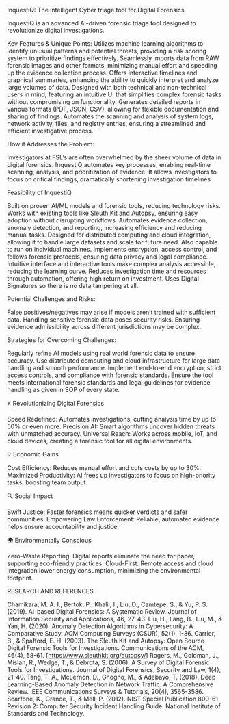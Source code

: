 InquestiQ: The intelligent Cyber triage tool for Digital Forensics

InquestiQ is an advanced AI-driven forensic triage tool designed to revolutionize digital investigations.

Key Features & Unique Points:
Utilizes machine learning algorithms to identify unusual patterns and potential threats, providing a risk scoring system to prioritize findings effectively.
Seamlessly imports data from RAW forensic images and other formats, minimizing manual effort and speeding up the evidence collection process.
Offers interactive timelines and graphical summaries, enhancing the ability to quickly interpret and analyze large volumes of data.
Designed with both technical and non-technical users in mind, featuring an intuitive UI that simplifies complex forensic tasks without compromising on functionality.
Generates detailed reports in various formats (PDF, JSON, CSV), allowing for flexible documentation and sharing of findings.
Automates the scanning and analysis of system logs, network activity, files, and registry entries, ensuring a streamlined and efficient investigative process.

How it Addresses the Problem:

Investigators at FSL’s are often overwhelmed by the sheer volume of data in digital forensics. InquestiQ automates key processes, enabling real-time scanning, analysis, and prioritization of evidence. It allows investigators to focus on critical findings, dramatically shortening investigation timelines

Feasibility of InquestiQ

Built on proven AI/ML models and forensic tools, reducing technology risks.
Works with existing tools like Sleuth Kit and Autopsy, ensuring easy adoption without disrupting workflows.
Automates evidence collection, anomaly detection, and reporting, increasing efficiency and reducing manual tasks.
Designed for distributed computing and cloud integration, allowing it to handle large datasets and scale for future need. Also capable to run on individual machines.
Implements encryption, access control, and follows forensic protocols, ensuring data privacy and legal compliance.
Intuitive interface and interactive tools make complex analysis accessible, reducing the learning curve.
Reduces investigation time and resources through automation, offering high return on investment.
Uses Digital Signatures so there is no data tampering at all.

Potential Challenges and Risks:

False positives/negatives may arise if models aren’t trained with sufficient data.
Handling sensitive forensic data poses security risks.
Ensuring evidence admissibility across different jurisdictions may be complex.

Strategies for Overcoming Challenges:

Regularly refine AI models using real world forensic data to ensure accuracy.
Use distributed computing and cloud infrastructure for large data handling and smooth performance.
Implement end-to-end encryption, strict access controls, and compliance with forensic standards.
Ensure the tool meets international forensic standards and legal guidelines for evidence handling as given in SOP of every state.

⚡ Revolutionizing Digital Forensics

Speed Redefined: Automates investigations, cutting analysis time by up to 50% or even more.
Precision AI: Smart algorithms uncover hidden threats with unmatched accuracy.
Universal Reach: Works across mobile, IoT, and cloud devices, creating a forensic tool for all digital environments.

💡 Economic Gains

Cost Efficiency: Reduces manual effort and cuts costs by up to 30%.
Maximized Productivity: AI frees up investigators to focus on high-priority tasks, boosting team output.

🔍 Social Impact

Swift Justice: Faster forensics means quicker verdicts and safer communities.
Empowering Law Enforcement: Reliable, automated evidence helps ensure accountability and justice.

🌍 Environmentally Conscious

Zero-Waste Reporting: Digital reports eliminate the need for paper, supporting eco-friendly practices.
Cloud-First: Remote access and cloud integration lower energy consumption, minimizing the environmental footprint.

RESEARCH AND REFERENCES

Chamikara, M. A. I., Bertok, P., Khalil, I., Liu, D., Camtepe, S., & Yu, P. S. (2019). AI-based Digital Forensics: A Systematic Review. Journal of Information Security and Applications, 46, 27-43. 
Liu, H., Lang, B., Liu, M., & Yan, H. (2020). Anomaly Detection Algorithms in Cybersecurity: A Comparative Study. ACM Computing Surveys (CSUR), 52(1), 1-36. 
Carrier, B., & Spafford, E. H. (2003). The Sleuth Kit and Autopsy: Open Source Digital Forensic Tools for Investigations. Communications of the ACM, 46(4), 58-61. [https://www.sleuthkit.org/autopsy/]
Rogers, M., Goldman, J., Mislan, R., Wedge, T., & Debrota, S. (2006). A Survey of Digital Forensic Tools for Investigations. Journal of Digital Forensics, Security and Law, 1(4), 21-40. 
Tang, T. A., McLernon, D., Ghogho, M., & Adebayo, T. (2018). Deep Learning-Based Anomaly Detection in Network Traffic: A Comprehensive Review. IEEE Communications Surveys & Tutorials, 20(4), 3565-3586. 
Scarfone, K., Grance, T., & Mell, P. (2012). NIST Special Publication 800-61 Revision 2: Computer Security Incident Handling Guide. National Institute of Standards and Technology.
